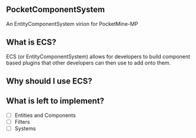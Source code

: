 ## PocketComponentSystem

An EntityComponentSystem virion for PocketMine-MP

## What is ECS?

ECS (or EntityComponentSystem) allows for developers to build component based plugins that other developers can then use to add onto them.

## Why should I use ECS?

## What is left to implement?

- [ ] Entities and Components
- [ ] Filters
- [ ] Systems